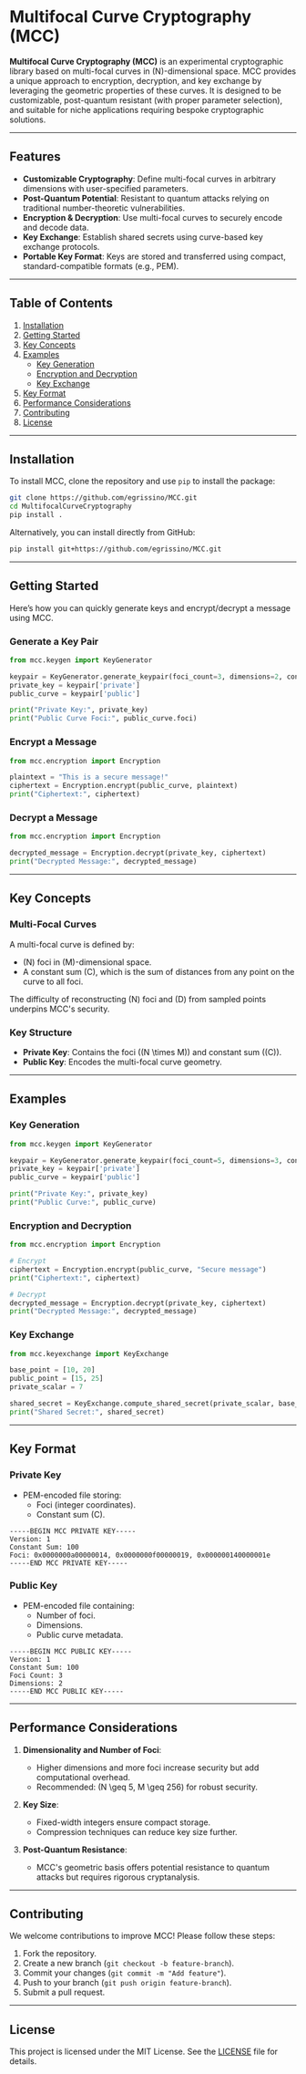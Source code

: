 # Multifocal Curve Cryptography (MCC)

**Multifocal Curve Cryptography (MCC)** is an experimental cryptographic library based on multi-focal curves in \(N\)-dimensional space. MCC provides a unique approach to encryption, decryption, and key exchange by leveraging the geometric properties of these curves. It is designed to be customizable, post-quantum resistant (with proper parameter selection), and suitable for niche applications requiring bespoke cryptographic solutions.

---

## Features

- **Customizable Cryptography**: Define multi-focal curves in arbitrary dimensions with user-specified parameters.
- **Post-Quantum Potential**: Resistant to quantum attacks relying on traditional number-theoretic vulnerabilities.
- **Encryption & Decryption**: Use multi-focal curves to securely encode and decode data.
- **Key Exchange**: Establish shared secrets using curve-based key exchange protocols.
- **Portable Key Format**: Keys are stored and transferred using compact, standard-compatible formats (e.g., PEM).

---

## Table of Contents

1. [Installation](#installation)
2. [Getting Started](#getting-started)
3. [Key Concepts](#key-concepts)
4. [Examples](#examples)
   - [Key Generation](#key-generation)
   - [Encryption and Decryption](#encryption-and-decryption)
   - [Key Exchange](#key-exchange)
5. [Key Format](#key-format)
6. [Performance Considerations](#performance-considerations)
7. [Contributing](#contributing)
8. [License](#license)

---

## Installation

To install MCC, clone the repository and use `pip` to install the package:

```bash
git clone https://github.com/egrissino/MCC.git
cd MultifocalCurveCryptography
pip install .
```

Alternatively, you can install directly from GitHub:

```bash
pip install git+https://github.com/egrissino/MCC.git
```

---

## Getting Started

Here’s how you can quickly generate keys and encrypt/decrypt a message using MCC.

### Generate a Key Pair
```python
from mcc.keygen import KeyGenerator

keypair = KeyGenerator.generate_keypair(foci_count=3, dimensions=2, constant_sum=100)
private_key = keypair['private']
public_curve = keypair['public']

print("Private Key:", private_key)
print("Public Curve Foci:", public_curve.foci)
```

### Encrypt a Message
```python
from mcc.encryption import Encryption

plaintext = "This is a secure message!"
ciphertext = Encryption.encrypt(public_curve, plaintext)
print("Ciphertext:", ciphertext)
```

### Decrypt a Message
```python
from mcc.encryption import Encryption

decrypted_message = Encryption.decrypt(private_key, ciphertext)
print("Decrypted Message:", decrypted_message)
```

---

## Key Concepts

### Multi-Focal Curves
A multi-focal curve is defined by:
- \(N\) foci in \(M\)-dimensional space.
- A constant sum \(C\), which is the sum of distances from any point on the curve to all foci.

The difficulty of reconstructing \(N\) foci and \(D\) from sampled points underpins MCC's security.

### Key Structure
- **Private Key**: Contains the foci (\(N \times M\)) and constant sum (\(C\)).
- **Public Key**: Encodes the multi-focal curve geometry.

---

## Examples

### Key Generation
```python
from mcc.keygen import KeyGenerator

keypair = KeyGenerator.generate_keypair(foci_count=5, dimensions=3, constant_sum=150)
private_key = keypair['private']
public_curve = keypair['public']

print("Private Key:", private_key)
print("Public Curve:", public_curve)
```

### Encryption and Decryption
```python
from mcc.encryption import Encryption

# Encrypt
ciphertext = Encryption.encrypt(public_curve, "Secure message")
print("Ciphertext:", ciphertext)

# Decrypt
decrypted_message = Encryption.decrypt(private_key, ciphertext)
print("Decrypted Message:", decrypted_message)
```

### Key Exchange
```python
from mcc.keyexchange import KeyExchange

base_point = [10, 20]
public_point = [15, 25]
private_scalar = 7

shared_secret = KeyExchange.compute_shared_secret(private_scalar, base_point, public_point)
print("Shared Secret:", shared_secret)
```

---

## Key Format

### Private Key
- PEM-encoded file storing:
  - Foci (integer coordinates).
  - Constant sum \(C\).

```text
-----BEGIN MCC PRIVATE KEY-----
Version: 1
Constant Sum: 100
Foci: 0x0000000a00000014, 0x0000000f00000019, 0x000000140000001e
-----END MCC PRIVATE KEY-----
```

### Public Key
- PEM-encoded file containing:
  - Number of foci.
  - Dimensions.
  - Public curve metadata.

```text
-----BEGIN MCC PUBLIC KEY-----
Version: 1
Constant Sum: 100
Foci Count: 3
Dimensions: 2
-----END MCC PUBLIC KEY-----
```

---

## Performance Considerations

1. **Dimensionality and Number of Foci**:
   - Higher dimensions and more foci increase security but add computational overhead.
   - Recommended: \(N \geq 5, M \geq 256\) for robust security.

2. **Key Size**:
   - Fixed-width integers ensure compact storage.
   - Compression techniques can reduce key size further.

3. **Post-Quantum Resistance**:
   - MCC's geometric basis offers potential resistance to quantum attacks but requires rigorous cryptanalysis.

---

## Contributing

We welcome contributions to improve MCC! Please follow these steps:

1. Fork the repository.
2. Create a new branch (`git checkout -b feature-branch`).
3. Commit your changes (`git commit -m "Add feature"`).
4. Push to your branch (`git push origin feature-branch`).
5. Submit a pull request.

---

## License

This project is licensed under the MIT License. See the [LICENSE](LICENSE) file for details.
